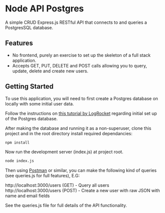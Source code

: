 # Node API Postgres

A simple CRUD Express.js RESTful API that connects to and queries a PostgresSQL database.

## Features

- No frontend, purely an exercise to set up the skeleton of a full stack application.
- Accepts GET, PUT, DELETE and POST calls allowing you to query, update, delete and create new users.

## Getting Started

To use this application, you will need to first create a Postgres database on locally with some initial user data.

Follow the instructions on [this tutorial by LogRocket](https://blog.logrocket.com/crud-rest-api-node-js-express-postgresql/) regarding initial set up of the Postgres database. 

After making the database and running it as a non-superuser, clone this project and in the root directory install required dependancies:

```bash
npm install
```

Now run the development server (index.js) at project root.

```bash
node index.js
```

Then using [Postman](https://www.postman.com/downloads/) or similar, you can make the following kind of queries (see queries.js for full features), E.G:

http://localhost:3000/users (GET) - Query all users
http://localhost:3000/users (POST) - Create a new user with raw JSON with name and email fields

See the queries.js file for full details of the API functionality.
